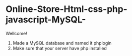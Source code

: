 # Online-Store-Html-css-php-javascript-MySQL-

Wellcome!

1. Made a MySQL database and named it phplogin
2. Make sure that your server have php installed
